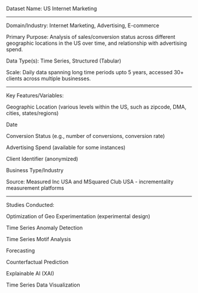 Dataset Name: US Internet Marketing 
************************************

Domain/Industry: Internet Marketing, Advertising, E-commerce

Primary Purpose: Analysis of sales/conversion status across different geographic locations in the US over time, and relationship with advertising spend.

Data Type(s): Time Series, Structured (Tabular)

Scale: Daily data spanning long time periods upto 5 years, 
accessed 30+ clients across multiple businesses.

***********************
Key Features/Variables:

Geographic Location (various levels within the US, such as zipcode, DMA, cities, states/regions)

Date

Conversion Status (e.g., number of conversions, conversion rate)

Advertising Spend (available for some instances)

Client Identifier (anonymized)

Business Type/Industry

Source: Measured Inc USA and MSquared Club USA - incrementality measurement platforms 

********************
Studies Conducted:

Optimization of Geo Experimentation (experimental design)

Time Series Anomaly Detection

Time Series Motif Analysis

Forecasting

Counterfactual Prediction

Explainable AI (XAI)

Time Series Data Visualization

